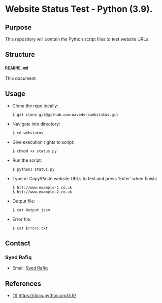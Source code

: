 # Website Status Test - Python (3.9).

## Purpose
This repository will contain the Python script files to test website URLs.

## Structure
### `README.md`
This document.

## Usage
- Clone the repo locally:
    ```
    $ git clone git@github.com:navedsr/webstatus.git
    ```
- Navigate into directory:
    ```
    $ cd webstatus
    ```
- Give execution rights to script:
    ```
    $ chmod +x status.py
    ```
- Run the script:
    ```
    $ python3 status.py
    ```
- Type or Copy/Paste website URLs to test and press 'Enter' when finish:
    ```
    $ htt://www.example-1.co.uk
    $ htt://www.example-2.co.uk
    ```
- Output file:
    ```
    $ cat Output.json
    ```
- Error file:
    ```
    $ cat Errors.txt
    ```

## Contact
### Syed Rafiq
 - Email: [Syed Rafiq](mailto:navedsr@yahoo.com)

## References
 - [[1](https://docs.python.org/3.9/)] https://docs.python.org/3.9/
